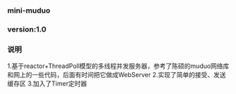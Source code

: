 ### mini-muduo

### version:1.0

### 说明
1.基于reactor+ThreadPoll模型的多线程并发服务器，参考了陈硕的muduo网络库和网上的一些代码，后面有时间把它做成WebServer
2.实现了简单的接受、发送缓存区
3.加入了Timer定时器
